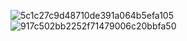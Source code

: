 ![5c1c27c9d48710de391a064b5efa105](https://github.com/user-attachments/assets/b6f1c480-2ffd-4767-97cb-6bc53e6ab8f3)
![917c502bb2252f71479006c20bbfa50](https://github.com/user-attachments/assets/0f8251c1-34e1-4c6f-9b40-965ca595b6c4)
